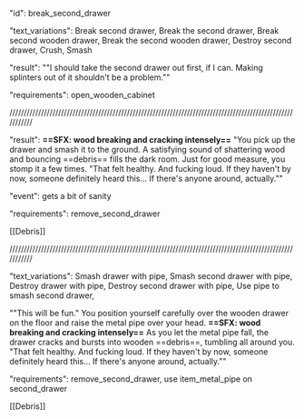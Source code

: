 "id": break_second_drawer

"text_variations":
Break second drawer, Break the second drawer, Break second wooden drawer, Break the second wooden drawer, Destroy second drawer, Crush, Smash

"result":
""I should take the second drawer out first, if I can. Making splinters out of it shouldn't be a problem.""

"requirements": open_wooden_cabinet

///////////////////////////////////////////////////////////////////////////////////////////////////////////

"result":
**==SFX: wood breaking and cracking intensely==**
"You pick up the drawer and smash it to the ground. A satisfying sound of shattering wood and bouncing ==debris== fills the dark room. Just for good measure, you stomp it a few times. "That felt healthy. And fucking loud. If they haven't by now, someone definitely heard this... If there's anyone around, actually.""

"event": gets a bit of sanity

"requirements": remove_second_drawer

[[Debris]]

///////////////////////////////////////////////////////////////////////////////////////////////////////////

"text_variations":
Smash drawer with pipe, Smash second drawer with pipe, Destroy drawer with pipe, Destroy second drawer with pipe, Use pipe to smash second drawer,

""This will be fun." You position yourself carefully over the wooden drawer on the floor and raise the metal pipe over your head. **==SFX: wood breaking and cracking intensely==** As you let the metal pipe fall, the drawer cracks and bursts into wooden ==debris==, tumbling all around you. "That felt healthy. And fucking loud. If they haven't by now, someone definitely heard this... If there's anyone around, actually.""

"requirements": remove_second_drawer, use item_metal_pipe on second_drawer 

[[Debris]]